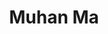 ---
layout: page
title: Muhan Ma
description: 
img: #assets/img/bio-photo.jpg
redirect:
year: 2021
category: Visiting Scholar
---
